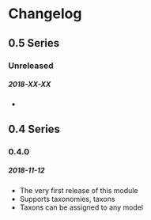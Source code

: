 # Changelog

## 0.5 Series

### Unreleased
##### 2018-XX-XX

- 

## 0.4 Series

### 0.4.0
##### 2018-11-12

- The very first release of this module
- Supports taxonomies, taxons
- Taxons can be assigned to any model
